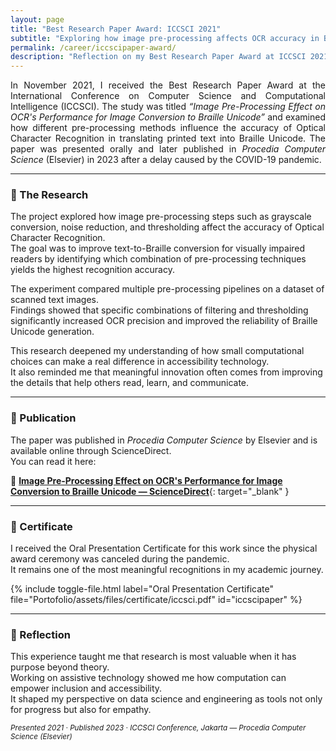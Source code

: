 ```yaml
---
layout: page
title: "Best Research Paper Award: ICCSCI 2021"
subtitle: "Exploring how image pre-processing affects OCR accuracy in Braille conversion."
permalink: /career/iccscipaper-award/
description: "Reflection on my Best Research Paper Award at ICCSCI 2021 for the study 'Image Pre-Processing Effect on OCR's Performance for Image Conversion to Braille Unicode', published in Procedia Computer Science (Elsevier) in 2023."
---
```


<section class="lead" style="text-align: justify;">
In November 2021, I received the Best Research Paper Award at the International Conference on Computer Science and Computational Intelligence (ICCSCI).  
The study was titled <em>“Image Pre-Processing Effect on OCR's Performance for Image Conversion to Braille Unicode”</em> and examined how different pre-processing methods influence the accuracy of Optical Character Recognition in translating printed text into Braille Unicode.  
The paper was presented orally and later published in <em>Procedia Computer Science</em> (Elsevier) in 2023 after a delay caused by the COVID-19 pandemic.
</section>

---

### 🧠 The Research

The project explored how image pre-processing steps such as grayscale conversion, noise reduction, and thresholding affect the accuracy of Optical Character Recognition.  
The goal was to improve text-to-Braille conversion for visually impaired readers by identifying which combination of pre-processing techniques yields the highest recognition accuracy.

The experiment compared multiple pre-processing pipelines on a dataset of scanned text images.  
Findings showed that specific combinations of filtering and thresholding significantly increased OCR precision and improved the reliability of Braille Unicode generation.

This research deepened my understanding of how small computational choices can make a real difference in accessibility technology.  
It also reminded me that meaningful innovation often comes from improving the details that help others read, learn, and communicate.

---

### 📘 Publication

The paper was published in <em>Procedia Computer Science</em> by Elsevier and is available online through ScienceDirect.  
You can read it here:

🔗 [**Image Pre-Processing Effect on OCR's Performance for Image Conversion to Braille Unicode — ScienceDirect**](https://www.sciencedirect.com/science/article/pii/S1877050923017660){: target="_blank" }

---

### 📄 Certificate

I received the Oral Presentation Certificate for this work since the physical award ceremony was canceled during the pandemic.  
It remains one of the most meaningful recognitions in my academic journey.

{% include toggle-file.html label="Oral Presentation Certificate" file="Portofolio/assets/files/certificate/iccsci.pdf" id="iccscipaper" %}

---

### 💭 Reflection

This experience taught me that research is most valuable when it has purpose beyond theory.  
Working on assistive technology showed me how computation can empower inclusion and accessibility.  
It shaped my perspective on data science and engineering as tools not only for progress but also for empathy.

<p><small><em>Presented 2021 · Published 2023 · ICCSCI Conference, Jakarta — Procedia Computer Science (Elsevier)</em></small></p>
